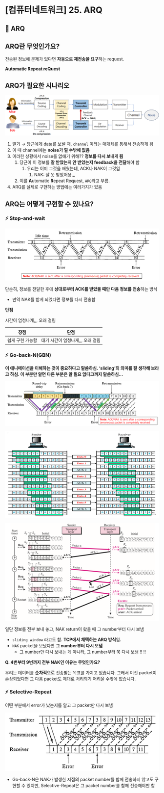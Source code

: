 # [컴퓨터네트워크] 25. ARQ

<aside>

# 💖 ARQ

</aside>

## ARQ란 무엇인가요?

전송된 정보에 문제가 있다면 **자동으로 재전송을 요구**하는 request.

<aside>

**Automatic Repeat reQuest** 

</aside>

## ARQ가 필요한 시나리오

![image.png](%5B%E1%84%8F%E1%85%A5%E1%86%B7%E1%84%91%E1%85%B2%E1%84%90%E1%85%A5%E1%84%82%E1%85%A6%E1%84%90%E1%85%B3%E1%84%8B%E1%85%AF%E1%84%8F%E1%85%B3%5D%2025%20ARQ%201843f66f5225800ab8d9d7a397abba26/image.png)

1. 딸기 → 당근에게 data를 보낼 때, `channel` 이라는 매개체를 통해서 전송하게 됨
2. 이 때 channel에는 **noise가 낄 수밖에 없음**
3. 이러한 상황에서 noise를 없애기 위해?? **정보를 다시 보내게 됨**
    1. 당근이 이 정보를 **잘 받았는지 안 받았는지 feedback을 전달**해야 함
        1. 우리는 이미 그것을 배웠는데, ACK나 NAK이 그것임
            1. NAK: 잘 못 받았어용,,,
    2. 이를 **A**utomatic **R**epeat Re**q**uest, `ARQ`라고 부름.
4. ARQ를 실제로 구현하는 방법에는 여러가지가 있음

## ARQ는 어떻게 구현할 수 있나요?

### ⚡ Stop-and-wait

![image.png](%5B%E1%84%8F%E1%85%A5%E1%86%B7%E1%84%91%E1%85%B2%E1%84%90%E1%85%A5%E1%84%82%E1%85%A6%E1%84%90%E1%85%B3%E1%84%8B%E1%85%AF%E1%84%8F%E1%85%B3%5D%2025%20ARQ%201843f66f5225800ab8d9d7a397abba26/image%201.png)

단순히, 정보를 전달한 후에 **상대로부터 ACK를 받았을 때만 다음 정보를 전송**하는 방식

- 만약 NAK를 받게 되었다면 정보를 다시 전송함

**단점**

시간이 엄청나게,,, 오래 걸림

| 장점 | 단점 |
| --- | --- |
| 쉽게 구현 가능함 | 대기 시간이 엄청나게,,, 오래 걸림 |

### ⚡ Go-back-N(GBN)

<aside>

**이 애니메이션을 이해하는 것이 중요하다고 말씀하심. ‘sliding’의 의미를 잘 생각해 보라고 하심. 이 부분만 알면 다른 부분은 알 필요 없다고까지 말씀하심…**

</aside>

![image.png](%5B%E1%84%8F%E1%85%A5%E1%86%B7%E1%84%91%E1%85%B2%E1%84%90%E1%85%A5%E1%84%82%E1%85%A6%E1%84%90%E1%85%B3%E1%84%8B%E1%85%AF%E1%84%8F%E1%85%B3%5D%2025%20ARQ%201843f66f5225800ab8d9d7a397abba26/image%202.png)

![image.png](%5B%E1%84%8F%E1%85%A5%E1%86%B7%E1%84%91%E1%85%B2%E1%84%90%E1%85%A5%E1%84%82%E1%85%A6%E1%84%90%E1%85%B3%E1%84%8B%E1%85%AF%E1%84%8F%E1%85%B3%5D%2025%20ARQ%201843f66f5225800ab8d9d7a397abba26/image%203.png)

![image.png](%5B%E1%84%8F%E1%85%A5%E1%86%B7%E1%84%91%E1%85%B2%E1%84%90%E1%85%A5%E1%84%82%E1%85%A6%E1%84%90%E1%85%B3%E1%84%8B%E1%85%AF%E1%84%8F%E1%85%B3%5D%2025%20ARQ%201843f66f5225800ab8d9d7a397abba26/image%204.png)

일단 정보를 전부 보내 놓고, NAK return이 왔을 때 그 number부터 다시 보냄

- `sliding window` 라고도 함. **TCP에서 채택하는 ARQ 방식**임.
- `NAK` packet을 보냈다면 **그 number부터 다시 보냄**
    - 그 number만 다시 보내는 게 아니라, 그 number부터 쭉 다시 보냄 !! !!

<aside>

**Q. 4번부터 9번까지 전부 NAK인 이유는 무엇인가요?**

우리는 데이터를 **순차적으로** 전송받는 목표를 가지고 있습니다. 그래서 이전 packet이 손상되었다면 그 다음 packet도 제대로 처리되기 어려울 수밖에 없습니다.

</aside>

### ⚡ Selective-Repeat

어떤 부분에서 error가 났는지를 알고 그 packet만 다시 보냄

![image.png](%5B%E1%84%8F%E1%85%A5%E1%86%B7%E1%84%91%E1%85%B2%E1%84%90%E1%85%A5%E1%84%82%E1%85%A6%E1%84%90%E1%85%B3%E1%84%8B%E1%85%AF%E1%84%8F%E1%85%B3%5D%2025%20ARQ%201843f66f5225800ab8d9d7a397abba26/image%205.png)

- Go-back-N은 NAK가 발생한 지점의 packet number를 함께 전송하지 않고도 구현할 수 있지만, Selective-Repeat은 그 packet number를 함께 전송해야만 함